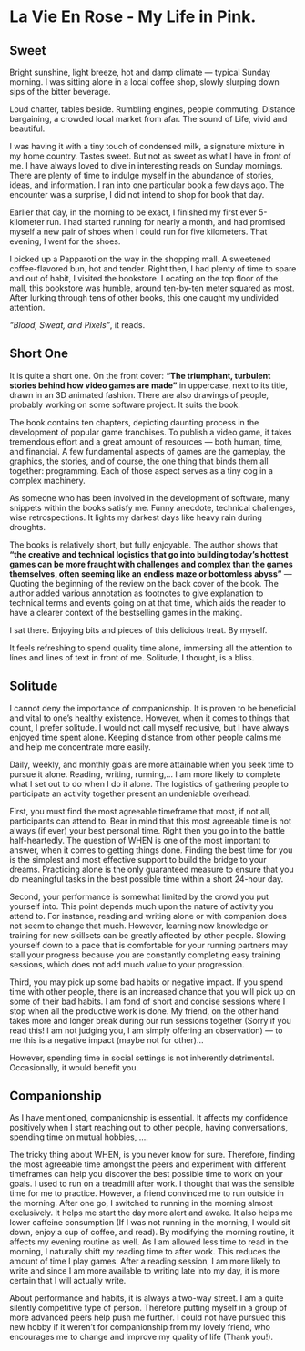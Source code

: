 # La Vie En Rose - My Life in Pink.

## Sweet

Bright sunshine, light breeze, hot and damp climate — typical Sunday morning. 
I was sitting alone in a local coffee shop, slowly slurping down sips of the bitter beverage.

Loud chatter, tables beside.
 Rumbling engines, people commuting.
 Distance bargaining, a crowded local market from afar. 
The sound of Life, vivid and beautiful.

I was having it with a tiny touch of condensed milk, a signature mixture in my home country. 
Tastes sweet.
 But not as sweet as what I have in front of me.
I have always loved to dive in interesting reads on Sunday mornings.
 There are plenty of time to indulge myself in the abundance of stories, ideas, and information.
 I ran into one particular book a few days ago. The encounter was a surprise, I did not intend to shop for book that day.

Earlier that day, in the morning to be exact, I finished my first ever 5-kilometer run.
I had started running for nearly a month, and had promised myself a new pair of shoes when I could run for five kilometers. 
That evening, I went for the shoes.

I picked up a Papparoti on the way in the shopping mall.
A sweetened coffee-flavored bun, hot and tender. 
Right then, I had plenty of time to spare and out of habit, I visited the bookstore. 
Locating on the top floor of the mall, this bookstore was humble, around ten-by-ten meter squared as most. 
After lurking through tens of other books, this one caught my undivided attention.

*“Blood, Sweat, and Pixels”*, it reads.

## Short One

It is quite a short one. 
On the front cover: **“The triumphant, turbulent stories behind how video games are made”** in uppercase, next to its title, drawn in an 3D animated fashion.
There are also drawings of people, probably working on some software project.
It suits the book.

The book contains ten chapters, depicting daunting process in the development of popular game franchises.
To publish a video game, it takes tremendous effort and a great amount of resources — both human, time, and financial.
A few fundamental aspects of games are the gameplay, the graphics, the stories, and of course, the one thing that binds them all together: programming.
Each of those aspect serves as a tiny cog in a complex machinery.

As someone who has been involved in the development of software, many snippets within the books satisfy me.
Funny anecdote, technical challenges, wise retrospections.
It lights my darkest days like heavy rain during droughts.

The books is relatively short, but fully enjoyable.
The author shows that **“the creative and technical logistics that go into building today’s hottest games can be more fraught with challenges and complex than the games themselves, often seeming like an endless maze or bottomless abyss”** — Quoting the beginning of the review on the back cover of the book.
The author added various annotation as footnotes to give explanation to technical terms and events going on at that time, which aids the reader to have a clearer context of the bestselling games in the making.

I sat there. Enjoying bits and pieces of this delicious treat. By myself.

It feels refreshing to spend quality time alone, immersing all the attention to lines and lines of text in front of me. Solitude, I thought, is a bliss.

## Solitude
I cannot deny the importance of companionship.
It is proven to be beneficial and vital to one’s healthy existence.
However, when it comes to things that count, I prefer solitude.
I would not call myself reclusive, but I have always enjoyed time spent alone.
Keeping distance from other people calms me and help me concentrate more easily.

Daily, weekly, and monthly goals are more attainable when you seek time to pursue it alone.
Reading, writing, running,… I am more likely to complete what I set out to do when I do it alone.
The logistics of gathering people to participate an activity together present an undeniable overhead.

First, you must find the most agreeable timeframe that most, if not all, participants can attend to.
Bear in mind that this most agreeable time is not always (if ever) your best personal time.
Right then you go in to the battle half-heartedly.
The question of WHEN is one of the most important to answer, when it comes to getting things done.
Finding the best time for you is the simplest and most effective support to build the bridge to your dreams.
Practicing alone is the only guaranteed measure to ensure that you do meaningful tasks in the best possible time within a short 24-hour day.

Second, your performance is somewhat limited by the crowd you put yourself into.
This point depends much upon the nature of activity you attend to.
For instance, reading and writing alone or with companion does not seem to change that much.
However, learning new knowledge or training for new skillsets can be greatly affected by other people.
Slowing yourself down to a pace that is comfortable for your running partners may stall your progress because you are constantly completing easy training sessions, which does not add much value to your progression.

Third, you may pick up some bad habits or negative impact. If you spend time with other people, there is an increased chance that you will pick up on some of their bad habits.
I am fond of short and concise sessions where I stop when all the productive work is done.
My friend, on the other hand takes more and longer break during our run sessions together (Sorry if you read this! I am not judging you, I am simply offering an observation) — to me this is a negative impact (maybe not for other)…

However, spending time in social settings is not inherently detrimental. Occasionally, it would benefit you.

## Companionship 

As I have mentioned, companionship is essential.
It affects my confidence positively when I start reaching out to other people, having conversations, spending time on mutual hobbies, ….

The tricky thing about WHEN, is you never know for sure. Therefore, finding the most agreeable time amongst the peers and experiment with different timeframes can help you discover the best possible time to work on your goals.
I used to run on a treadmill after work.
I thought that was the sensible time for me to practice.
However, a friend convinced me to run outside in the morning.
After one go, I switched to running in the morning almost exclusively.
It helps me start the day more alert and awake.
It also helps me lower caffeine consumption (If I was not running in the morning, I would sit down, enjoy a cup of coffee, and read).
By modifying the morning routine, it affects my evening routine as well.
As I am allowed less time to read in the morning, I naturally shift my reading time to after work.
This reduces the amount of time I play games.
After a reading session, I am more likely to write and since I am more available to writing late into my day, it is more certain that I will actually write.

About performance and habits, it is always a two-way street.
I am a quite silently competitive type of person.
Therefore putting myself in a group of more advanced peers help push me further.
I could not have pursued this new hobby if it weren’t for companionship from my lovely friend, who encourages me to change and improve my quality of life (Thank you!).

